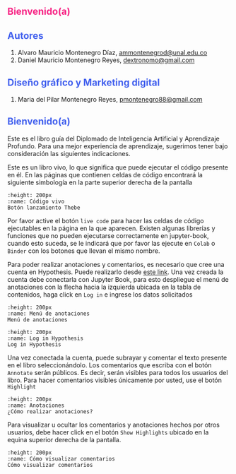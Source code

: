 ## <span style="color:#F72585">Bienvenido(a)</span>
## <span style="color:#4361EE">Autores</span>

1.  Alvaro Mauricio Montenegro Díaz, ammontenegrod@unal.edu.co
2. Daniel Mauricio Montenegro Reyes, dextronomo@gmail.com

##  <span style="color:#4361EE">Diseño gráfico y Marketing digital</span>


1. Maria del Pilar Montenegro Reyes, pmontenegro88@gmail.com

##  <span style="color:#4361EE">Bienvenido(a)</span>

Este es el libro guía del Diplomado de Inteligencia Artificial y Aprendizaje Profundo. Para una mejor experiencia de aprendizaje, sugerimos tener bajo consideración las siguientes indicaciones.

Este es un libro vivo, lo que significa que puede ejecutar el código presente en él. En las páginas que contienen celdas de código encontrará la siguiente simbología  en la parte superior derecha de la pantalla 

```{figure} https://raw.githubusercontent.com/Yesenia-AriasC/PRT/master/THEBE_BOTON.png
:height: 200px
:name: Código vivo
Botón lanzamiento Thebe
```
Por favor active el botón `live code` para hacer las celdas de código ejecutables en la página en la que aparecen. Existen algunas librerías y funciones que no pueden ejecutarse correctamente en jupyter-book, cuando esto suceda, se le indicará que por favor las ejecute en `Colab` o `Binder` con los botones que llevan el mismo nombre.

Para poder realizar anotaciones y comentarios, es necesario que cree una cuenta en Hypothesis. Puede realizarlo desde [este link](https://hypothes.is/signup). Una vez creada la cuenta debe conectarla con Jupyter Book, para esto despliegue el menú de anotaciones con la flecha hacia la izquierda ubicada en la tabla de contenidos, haga click en `Log in` e ingrese los datos solicitados
```{figure} https://raw.githubusercontent.com/Yesenia-AriasC/book_pruebas/Venus/MenuAnotaci%C3%B3n.png
:height: 200px
:name: Menú de anotaciones
Menú de anotaciones
```
```{figure} https://raw.githubusercontent.com/Yesenia-AriasC/book_pruebas/Venus/Login.png
:height: 200px
:name: Log in Hypothesis
Log in Hypothesis
```

Una vez conectada la cuenta, puede subrayar y comentar el texto presente en el libro seleccionándolo. Los comentarios que escriba con el botón `Annotate` serán públicos. Es decir, serán visibles para todos los usuarios del libro. Para hacer comentarios visibles únicamente por usted, use el botón `Highlight`
```{figure} https://raw.githubusercontent.com/Yesenia-AriasC/book_pruebas/Venus/Anotaciones.png
:height: 200px
:name: Anotaciones
¿Cómo realizar anotaciones?
```
Para visualizar u ocultar los comentarios y anotaciones hechos por otros usuarios, debe hacer click en el botón `Show Highlights` ubicado en la equina superior derecha de la pantalla.


```{figure} https://raw.githubusercontent.com/Yesenia-AriasC/book_pruebas/Venus/Highlights.png
:height: 200px
:name: Cómo visualizar comentarios
Cómo visualizar comentarios
```

